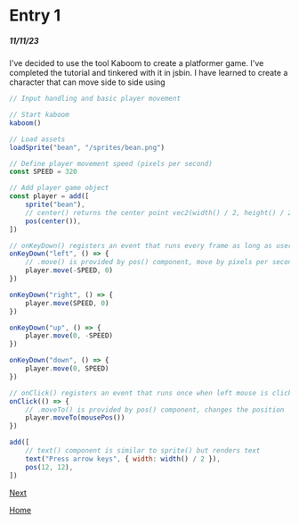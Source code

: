 # Entry 1
##### 11/11/23

I've decided to  use the tool Kaboom to create a platformer game. I've completed the tutorial and tinkered with it in jsbin. I have learned  to create a character that can move side to side using

```javascript
// Input handling and basic player movement

// Start kaboom
kaboom()

// Load assets
loadSprite("bean", "/sprites/bean.png")

// Define player movement speed (pixels per second)
const SPEED = 320

// Add player game object
const player = add([
	sprite("bean"),
	// center() returns the center point vec2(width() / 2, height() / 2)
	pos(center()),
])

// onKeyDown() registers an event that runs every frame as long as user is holding a certain key
onKeyDown("left", () => {
	// .move() is provided by pos() component, move by pixels per second
	player.move(-SPEED, 0)
})

onKeyDown("right", () => {
	player.move(SPEED, 0)
})

onKeyDown("up", () => {
	player.move(0, -SPEED)
})

onKeyDown("down", () => {
	player.move(0, SPEED)
})

// onClick() registers an event that runs once when left mouse is clicked
onClick(() => {
	// .moveTo() is provided by pos() component, changes the position
	player.moveTo(mousePos())
})

add([
	// text() component is similar to sprite() but renders text
	text("Press arrow keys", { width: width() / 2 }),
	pos(12, 12),
])

```

[Next](entry02.md)

[Home](../README.md)
